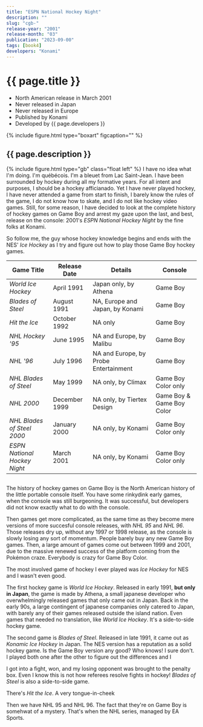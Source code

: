 ```yaml
---
title: "ESPN National Hockey Night"
description: ""
slug: "cgb-"
release-year: "2001"
release-month: "03"
publication: "2023-09-00"
tags: [book4]
developers: "Konami"
---
```

# {{ page.title }}

- North American release in March 2001
- Never released in Japan
- Never released in Europe
- Published by Konami
- Developed by {{ page.developers }}

{% include figure.html type="boxart" figcaption="" %}

## {{ page.description }}

{% include figure.html type="gb" class="float left" %}
I have no idea what I'm doing. I'm québécois. I'm a bleuet from Lac Saint-Jean. I have been surrounded by hockey during all my formative years. For all intent and purposes, I should be a hockey afficianado. Yet I have never played hockey, I have never attended a game from start to finish, I barely know the rules of the game, I do not know how to skate, and I do not like hockey video games. Still, for some reason, I have decided to look at the complete history of hockey games on Game Boy and arrest my gaze upon the last, and best, release on the console: 2001's *ESPN National Hockey Night* by the fine folks at Konami.

So follow me, the guy whose hockey knowledge begins and ends with the NES' *Ice Hockey* as I try and figure out how to play those Game Boy hockey games.

| Game Title | Release Date | Details | Console |
|-|-|-|-|
| *World Ice Hockey* | April 1991 | Japan only, by Athena | Game Boy |
| *Blades of Steel* | August 1991 | NA, Europe and Japan, by Konami | Game Boy |
| *Hit the Ice* | October 1992 | NA only | Game Boy |
| *NHL Hockey '95* | June 1995 | NA and Europe, by Malibu | Game Boy |
| *NHL '96* | July 1996 | NA and Europe, by Probe Entertainment | Game Boy |
| *NHL Blades of Steel* | May 1999 | NA only, by Climax | Game Boy Color only |
| *NHL 2000* | December 1999 | NA only, by Tiertex Design | Game Boy & Game Boy Color |
| *NHL Blades of Steel 2000* | January 2000 | NA only, by Konami | Game Boy Color only |
| *ESPN National Hockey Night* | March 2001 | NA only, by Konami | Game Boy Color only |

##

The history of hockey games on Game Boy is the North American history of the little portable console itself. You have some rinkydink early games, when the console was still burgeoning. It was successful, but developers did not know exactly what to do with the console.

Then games get more complicated, as the same time as they become mere versions of more succesful console releases, with *NHL 95* and *NHL 96*. Those releases dry up, without any 1997 or 1998 release, as the console is slowly losing any sort of momentum. People barely buy any new Game Boy games. Then, a large amount of games come out between 1999 and 2001, due to the massive renewed success of the platform coming from the Pokémon craze. Everybody is crazy for Game Boy Color.

The most involved game of hockey I ever played was *Ice Hockey* for NES and I wasn't even good.

The first hockey game is *World Ice Hockey*. Released in early 1991, **but only in Japan**, the game is made by Athena, a small japanese developer who overwhelmingly released games that only came out in Japan. Back in the early 90s, a large contingent of japanese companies only catered to Japan, with barely any of their games released outside the island nation. Even games that needed no translation, like *World Ice Hockey*. It's a side-to-side hockey game.

The second game is *Blades of Steel*. Released in late 1991, it came out as *Konamic Ice Hockey* in Japan. The NES version has a reputation as a solid hockey game. Is the Game Boy version any good? Who knows! I sure don't. I played both one after the other to figure out the differences and I

I got into a fight, won, and my losing opponent was brought to the penalty box. Even I know this is not how referees resolve fights in hockey! *Blades of Steel* is also a side-to-side game.

There's *Hit the Ice*. A very tongue-in-cheek

Then we have NHL 95 and NHL 96. The fact that they're on Game Boy is somehwat of a mystery. That's when the NHL series, managed by EA Sports.